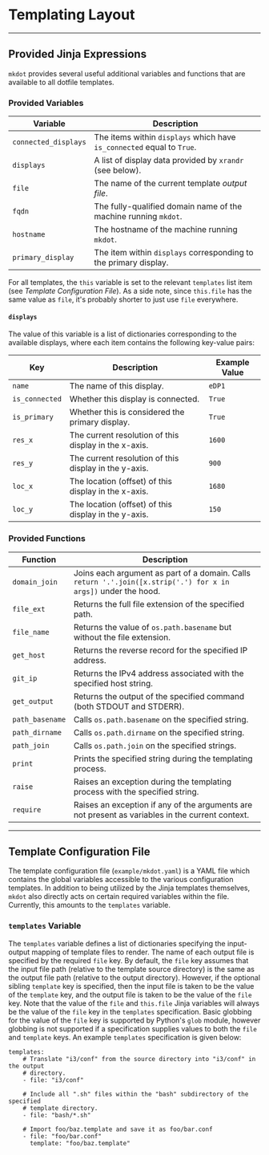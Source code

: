 # Templating Layout

----
## Provided Jinja Expressions

`mkdot` provides several useful additional variables and functions that are available to all dotfile templates.

### Provided Variables

| Variable             | Description                                                            |
|----------------------|------------------------------------------------------------------------|
| `connected_displays` | The items within `displays` which have `is_connected` equal to `True`. |
| `displays`           | A list of display data provided by `xrandr` (see below).               |
| `file`               | The name of the current template _output file_.                        |
| `fqdn`               | The fully-qualified domain name of the machine running `mkdot`.        |
| `hostname`           | The hostname of the machine running `mkdot`.                           |
| `primary_display`    | The item within `displays` corresponding to the primary display.       |

For all templates, the `this` variable is set to the relevant `templates` list item (see _Template Configuration File_). As a side note, since `this.file` has the same value as `file`, it's probably shorter to just use `file` everywhere.

#### `displays`

The value of this variable is a list of dictionaries corresponding to the available displays, where each item contains the following key-value pairs:

| Key            | Description                                           | Example Value |
|----------------|-------------------------------------------------------|---------------|
| `name`         | The name of this display.                             | `eDP1`        |
| `is_connected` | Whether this display is connected.                    | `True`        |
| `is_primary`   | Whether this is considered the primary display.       | `True`        |
| `res_x`        | The current resolution of this display in the x-axis. | `1600`        |
| `res_y`        | The current resolution of this display in the y-axis. | `900`         |
| `loc_x`        | The location (offset) of this display in the x-axis.  | `1680`        |
| `loc_y`        | The location (offset) of this display in the y-axis.  | `150`         |

### Provided Functions

| Function        | Description                                                                                                    |
|-----------------|----------------------------------------------------------------------------------------------------------------|
| `domain_join`   | Joins each argument as part of a domain. Calls `return '.'.join([x.strip('.') for x in args])` under the hood. |
| `file_ext`      | Returns the full file extension of the specified path.                                                         |
| `file_name`     | Returns the value of `os.path.basename` but without the file extension.                                        |
| `get_host`      | Returns the reverse record for the specified IP address.                                                       |
| `git_ip`        | Returns the IPv4 address associated with the specified host string.                                            |
| `get_output`    | Returns the output of the specified command (both STDOUT and STDERR).                                          |
| `path_basename` | Calls `os.path.basename` on the specified string.                                                              |
| `path_dirname`  | Calls `os.path.dirname` on the specified string.                                                               |
| `path_join`     | Calls `os.path.join` on the specified strings.                                                                 |
| `print`         | Prints the specified string during the templating process.                                                     |
| `raise`         | Raises an exception during the templating process with the specified string.                                   |
| `require`       | Raises an exception if any of the arguments are not present as variables in the current context.               |


----
## Template Configuration File


The template configuration file (`example/mkdot.yaml`) is a YAML file which contains the global variables accessible to the various configuration templates. In addition to being utilized by the Jinja templates themselves, `mkdot` also directly acts on certain required variables within the file. Currently, this amounts to the `templates` variable.

### `templates` Variable

The `templates` variable defines a list of dictionaries specifying the input-output mapping of template files to render. The name of each output file is specified by the required `file` key. By default, the `file` key assumes that the input file path (relative to the template source directory) is the same as the output file path (relative to the output directory). However, if the optional sibling `template` key is specified, then the input file is taken to be the value of the `template` key, and the output file is taken to be the value of the `file` key. Note that the value of the `file` and `this.file` Jinja variables will always be the value of the `file` key in the `templates` specification. Basic globbing for the value of the `file` key is supported by Python's `glob` module, however globbing is not supported if a specification supplies values to both the `file` and `template` keys. An example `templates` specification is given below:

```
templates:
    # Translate "i3/conf" from the source directory into "i3/conf" in the output
    # directory.
    - file: "i3/conf"

    # Include all ".sh" files within the "bash" subdirectory of the specified
    # template directory.
    - file: "bash/*.sh"
    
    # Import foo/baz.template and save it as foo/bar.conf
    - file: "foo/bar.conf"
      template: "foo/baz.template"
```

